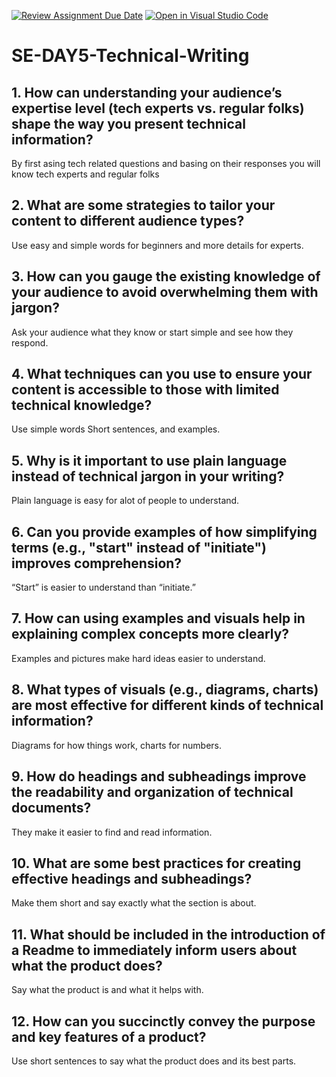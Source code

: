[![Review Assignment Due Date](https://classroom.github.com/assets/deadline-readme-button-22041afd0340ce965d47ae6ef1cefeee28c7c493a6346c4f15d667ab976d596c.svg)](https://classroom.github.com/a/zsAR-pyY)
[![Open in Visual Studio Code](https://classroom.github.com/assets/open-in-vscode-2e0aaae1b6195c2367325f4f02e2d04e9abb55f0b24a779b69b11b9e10269abc.svg)](https://classroom.github.com/online_ide?assignment_repo_id=15674320&assignment_repo_type=AssignmentRepo)
# SE-DAY5-Technical-Writing
## 1. How can understanding your audience’s expertise level (tech experts vs. regular folks) shape the way you present technical information?
By first asing tech related questions and basing on their responses you will know tech experts and regular folks
## 2. What are some strategies to tailor your content to different audience types?
Use easy and simple words for beginners and more details for experts.
## 3. How can you gauge the existing knowledge of your audience to avoid overwhelming them with jargon?
Ask your audience what they know or start simple and see how they respond.
## 4. What techniques can you use to ensure your content is accessible to those with limited technical knowledge?
Use simple words 
Short sentences, and examples.
## 5. Why is it important to use plain language instead of technical jargon in your writing?
Plain language is easy for alot of people to understand.
## 6. Can you provide examples of how simplifying terms (e.g., "start" instead of "initiate") improves comprehension?
“Start” is easier to understand than “initiate.”

## 7. How can using examples and visuals help in explaining complex concepts more clearly?
Examples and pictures make hard ideas easier to understand.
## 8. What types of visuals (e.g., diagrams, charts) are most effective for different kinds of technical information?
Diagrams for how things work, charts for numbers.
## 9. How do headings and subheadings improve the readability and organization of technical documents?
They make it easier to find and read information.
## 10. What are some best practices for creating effective headings and subheadings?
Make them short and say exactly what the section is about.
## 11. What should be included in the introduction of a Readme to immediately inform users about what the product does?
Say what the product is and what it helps with.
## 12. How can you succinctly convey the purpose and key features of a product?
Use short sentences to say what the product does and its best parts.
